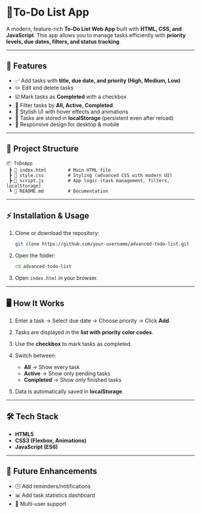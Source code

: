﻿
# 📝To-Do List App

A modern, feature-rich **To-Do List Web App** built with **HTML, CSS, and JavaScript**.
This app allows you to manage tasks efficiently with **priority levels, due dates, filters, and status tracking**.

---

## 🚀 Features

* ✅ Add tasks with **title, due date, and priority (High, Medium, Low)**
* ✏️ Edit and delete tasks
* ☑️ Mark tasks as **Completed** with a checkbox
* 🔄 Filter tasks by **All, Active, Completed**
* 🎨 Stylish UI with hover effects and animations
* 💾 Tasks are stored in **localStorage** (persistent even after reload)
* 📅 Responsive design for desktop & mobile

---

## 📂 Project Structure

```
📦 ToDoApp
 ┣ 📜 index.html        # Main HTML file
 ┣ 📜 style.css         # Styling (advanced CSS with modern UI)
 ┣ 📜 script.js         # App logic (task management, filters, localStorage)
 ┗ 📜 README.md         # Documentation
```

---

## ⚡ Installation & Usage

1. Clone or download the repository:

   ```bash
   git clone https://github.com/your-username/advanced-todo-list.git
   ```
2. Open the folder:

   ```bash
   cd advanced-todo-list
   ```
3. Open `index.html` in your browser.

---

## 🖥️ How It Works

1. Enter a task → Select due date → Choose priority → Click **Add**.
2. Tasks are displayed in the **list with priority color codes**.
3. Use the **checkbox** to mark tasks as completed.
4. Switch between:

   * **All** → Show every task
   * **Active** → Show only pending tasks
   * **Completed** → Show only finished tasks
5. Data is automatically saved in **localStorage**.

---

## 🛠️ Tech Stack

* **HTML5**
* **CSS3 (Flexbox, Animations)**
* **JavaScript (ES6)**

---

## 🔮 Future Enhancements

* 🕒 Add reminders/notifications
* 📊 Add task statistics dashboard
* 👤 Multi-user support


